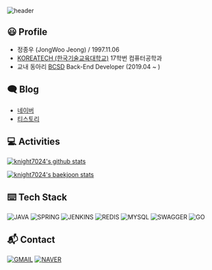 ![header](https://capsule-render.vercel.app/api?type=Waving&color=timeGradient&height=240&section=header&text=Hello,%20World!&fontSize=50&animation=fadeIn)

## 😃 Profile
* 정종우 (JongWoo Jeong) / 1997.11.06
* [KOREATECH (한국기술교육대학교)](https://www.koreatech.ac.kr) 17학번 컴퓨터공학과
* 교내 동아리 [BCSD](https://bcsdlab.com/) Back-End Developer (2019.04 ~ )

## 🗨 Blog
- [네이버](https://blog.naver.com/knight7024)
- [티스토리](https://knight7024.tistory.com)

## 💻 Activities
[![knight7024's github stats](https://github-readme-stats.vercel.app/api?username=knight7024&show_icons=true&theme=dracula)](https://github.com/anuraghazra/github-readme-stats)

[![knight7024's baekjoon stats](http://mazassumnida.wtf/api/v2/generate_badge?boj=knight7024)](https://solved.ac/knight7024)

## ⌨️ Tech Stack
![JAVA](https://img.shields.io/badge/Java-007396?style=flat-square&logo=Java&logoColor=white) ![SPRING](https://img.shields.io/badge/Spring-6db33f?style=flat-square&logo=Spring&logoColor=white) ![JENKINS](https://img.shields.io/badge/Jenkins-d24939?style=flat-square&logo=Jenkins&logoColor=white) ![REDIS](https://img.shields.io/badge/Redis-dc382d?style=flat-square&logo=Redis&logoColor=white) ![MYSQL](https://img.shields.io/badge/MySQL-4479a1?style=flat-square&logo=MySQL&logoColor=white) ![SWAGGER](https://img.shields.io/badge/Swagger-85ea2d?style=flat-square&logo=Swagger&logoColor=black) ![GO](https://img.shields.io/badge/Go-00ADD8?style=flat-square&logo=Go&logoColor=white)

## 📬 Contact
[![GMAIL](https://img.shields.io/badge/Gmail-d14836?style=flat-square&logo=Gmail&logoColor=white&link=mailto:night08241@gmail.com)](mailto:night08241@gmail.com)
[![NAVER](https://img.shields.io/badge/Naver-03C75A?style=flat-square&logo=Naver&logoColor=white&link=mailto:knight7024@naver.com)](mailto:knight7024@naver.com)

